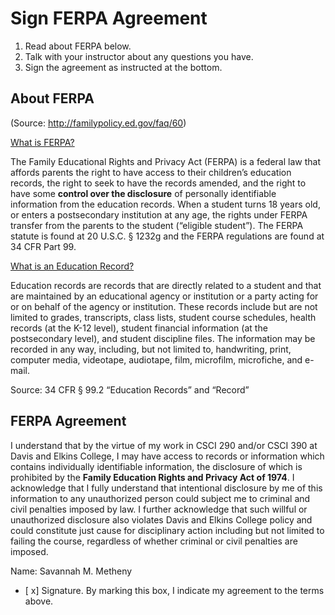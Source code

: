 # Sign FERPA Agreement

1. Read about FERPA below.
2. Talk with your instructor about any questions you have.
3. Sign the agreement as instructed at the bottom.
  
## About FERPA

(Source: http://familypolicy.ed.gov/faq/60)

[What is FERPA?](http://familypolicy.ed.gov/content/what-ferpa)      

The Family Educational Rights and Privacy Act (FERPA) is a federal law that affords parents the right to have access to their children’s education records, the right to seek to have the records amended, and the right to have some **control over the disclosure** of personally identifiable information from the education records.  When a student turns 18 years old, or enters a postsecondary institution at any age, the rights under FERPA transfer from the parents to the student (“eligible student”). The FERPA statute is found at 20 U.S.C. § 1232g and the FERPA regulations are found at 34 CFR Part 99.

[What is an Education Record?](http://familypolicy.ed.gov/content/what-education-record)      

Education records are records that are directly related to a student and that are maintained by an educational agency or institution or a party acting for or on behalf of the agency or institution.  These records include but are not limited to grades, transcripts, class lists, student course schedules, health records (at the K-12 level), student financial information (at the postsecondary level), and student discipline files.  The information may be recorded in any way, including, but not limited to, handwriting, print, computer media, videotape, audiotape, film, microfilm, microfiche, and e-mail.

Source: 34 CFR § 99.2 “Education Records” and “Record”

## FERPA Agreement

I understand that by the virtue of my work in CSCI 290 and/or CSCI 390 at Davis and Elkins College, I may have access to records or information which contains individually identifiable information, the disclosure of which is prohibited by the **Family Education Rights and Privacy Act of 1974**. I acknowledge that I fully understand that intentional disclosure by me of this information to any unauthorized person could subject me to criminal and civil penalties imposed by law. I further acknowledge that such willful or unauthorized disclosure also violates Davis and Elkins College policy and could constitute just cause for disciplinary action including but not limited to failing the course, regardless of whether criminal or civil penalties are imposed. 

 Name: Savannah M. Metheny
- [ x] Signature. By marking this box, I indicate my agreement to the terms above.
  
